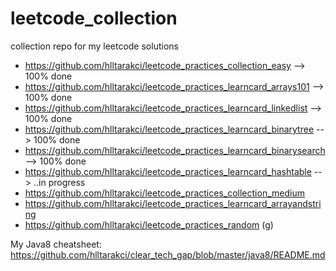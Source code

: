 # leetcode_collection
collection repo for my leetcode solutions

- https://github.com/hlltarakci/leetcode_practices_collection_easy --> 100% done
- https://github.com/hlltarakci/leetcode_practices_learncard_arrays101 --> 100% done
- https://github.com/hlltarakci/leetcode_practices_learncard_linkedlist --> 100% done
- https://github.com/hlltarakci/leetcode_practices_learncard_binarytree --> 100% done
- https://github.com/hlltarakci/leetcode_practices_learncard_binarysearch --> 100% done
- https://github.com/hlltarakci/leetcode_practices_learncard_hashtable --> ..in progress
- https://github.com/hlltarakci/leetcode_practices_collection_medium
- https://github.com/hlltarakci/leetcode_practices_learncard_arrayandstring
- https://github.com/hlltarakci/leetcode_practices_random (g)


My Java8 cheatsheet: https://github.com/hlltarakci/clear_tech_gap/blob/master/java8/README.md
